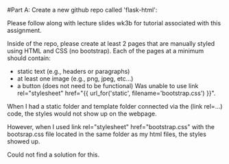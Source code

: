 #Part A: Create a new github repo called 'flask-html': 

Please follow along with lecture slides wk3b for tutorial associated with this assignment. 

Inside of the repo, please create at least 2 pages that are manually styled using HTML and CSS (no bootstrap). Each of the pages at a minimum should contain: 
- static text (e.g., headers or paragraphs) 
- at least one image (e.g., png, jpeg, etc...) 
- a button (does not need to be functional)
 Was unable to use link rel="stylesheet" href="{{ url_for('static', filename='bootstrap.css') }}". 
 
 When I had a static folder and template folder connected via the (link rel=...) code, 
 the styles would not show up on the webpage.
 
 However, when I used link rel="stylesheet" href="bootstrap.css" with the bootsrap.css file located in the 
 same folder as my html files, the styles showed up.
 
 Could not find a solution for this.
